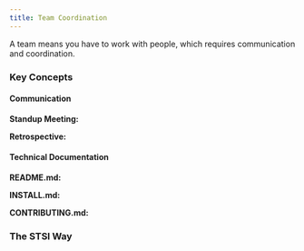 ```yaml
---
title: Team Coordination
---
```


A team means you have to work with people, which requires communication and coordination.

### Key Concepts

#### Communication

**Standup Meeting:**

**Retrospective:**

#### Technical Documentation

**README.md:**

**INSTALL.md:**

**CONTRIBUTING.md:**

### The STSI Way
